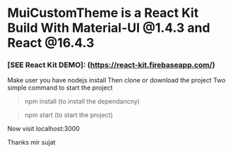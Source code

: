 # MuiCustomTheme is a React Kit Build With Material-UI @1.4.3 and React @16.4.3


### [SEE React Kit DEMO]: (https://react-kit.firebaseapp.com/)

Make user you have nodejs install
Then clone or download the project
Two simple command to start the project
 > npm install (to install the dependancny)

 > npm start (to start the project)

Now visit localhost:3000 


Thanks 
mir sujat
